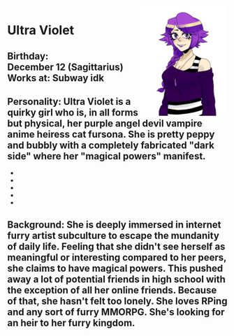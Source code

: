 <img src= "https://github.com/Pixelmation/Monster_Chan/blob/master/Images/ultra_violet.png" width = 40% height = 40% align = "right">

<h1>
  Ultra Violet
</h1>

<h2>
  Birthday: <br> December 12 (Sagittarius)
  Works at: Subway idk
</h2>

<h2>
  Personality: Ultra Violet is a quirky girl who is, in all forms but physical, her purple angel devil vampire anime heiress cat fursona. She is pretty peppy and bubbly with a completely fabricated "dark side" where her "magical powers" manifest. 
  
</h2>
  
<ul>
  <li></li>
  <li></li>
  <li></li>
  <li></li>
  <li></li>
</ul>

<h2>
  Background: She is deeply immersed in internet furry artist subculture to escape the mundanity of daily life. Feeling that she didn't see herself as meaningful or interesting compared to her peers, she claims to have magical powers. This pushed away a lot of potential friends in high school with the exception of all her online friends. Because of that, she hasn't felt too lonely. She loves RPing and any sort of furry MMORPG. She's looking for an heir to her furry kingdom.
</h2>

<p>
  
</p>

<p>
  
</p>
